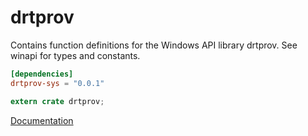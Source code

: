 # drtprov #
Contains function definitions for the Windows API library drtprov. See winapi for types and constants.

```toml
[dependencies]
drtprov-sys = "0.0.1"
```

```rust
extern crate drtprov;
```

[Documentation](https://retep998.github.io/doc/drtprov/)
